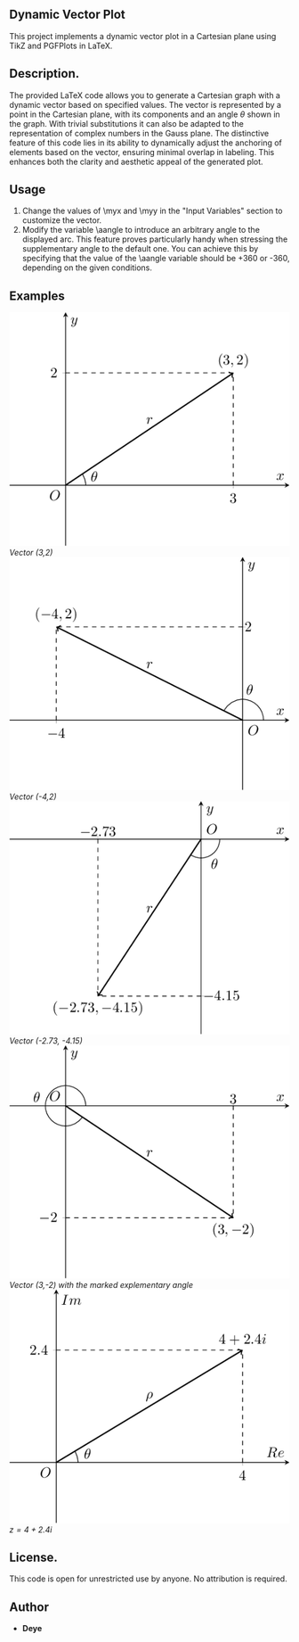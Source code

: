 ## Dynamic Vector Plot

This project implements a dynamic vector plot in a Cartesian plane using TikZ and PGFPlots in LaTeX.

## Description.

The provided LaTeX code allows you to generate a Cartesian graph with a dynamic vector based on specified values. The vector is represented by a point in the Cartesian plane, with its components and an angle $\theta$ shown in the graph.
With trivial substitutions it can also be adapted to the representation of complex numbers in the Gauss plane.
The distinctive feature of this code lies in its ability to dynamically adjust the anchoring of elements based on the vector, ensuring minimal overlap in labeling. This enhances both the clarity and aesthetic appeal of the generated plot.

## Usage

1. Change the values of \myx and \myy in the "Input Variables" section to customize the vector.
2. Modify the variable \aangle to introduce an arbitrary angle to the displayed arc. This feature proves particularly handy when stressing the supplementary angle to the default one. You can achieve this by specifying that the value of the \aangle variable should be +360 or -360, depending on the given conditions.

## Examples

![Vector (3,2)](Plot_1.png)
*Vector (3,2)*
![Vector (-4,2)](Plot_2.png)
*Vector (-4,2)*
![Vector (-2.73, -4.15)](Plot_3.png)
*Vector (-2.73, -4.15)*
![Vector (3,-2) with the marked explementary angle](Plot_4.png)
*Vector (3,-2) with the marked explementary angle*
![$z=4+2.4i$](Plot_z.png)
*$z=4+2.4i$*

## License.

This code is open for unrestricted use by anyone. No attribution is required.

## Author

- **Deye**
